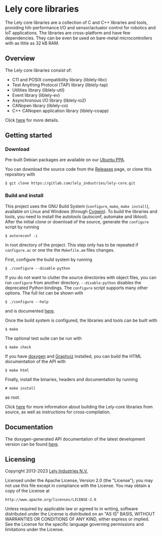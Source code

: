 # Lely core libraries

The Lely core libraries are a collection of C and C++ libraries and tools,
providing hih-performance I/O and sensor/actuator control for robotics and IoT
applications. The libraries are cross-platform and have few dependencies. They
can be even be used on bare-metal microcontrollers with as little as 32 kB RAM.

## Overview

The Lely core libraries consist of:
- C11 and POSIX compatibility library (liblely-libc)
- Test Anything Protocol (TAP) library (liblely-tap)
- Utilities library (liblely-util)
- Event library (liblely-ev)
- Asynchronous I/O library (liblely-io2)
- CANopen library (liblely-co)
- C++ CANopen application library (liblely-coapp)

Click [here](https://opensource.lely.com/canopen/docs/overview/) for more
details.

## Getting started

### Download

Pre-built Debian packages are available on our
[Ubuntu PPA](https://launchpad.net/~lely/+archive/ubuntu/ppa).

You can download the source code from the
[Releases](https://gitlab.com/lely_industries/lely-core/-/releases) page, or
clone this repository with

    $ git clone https://gitlab.com/lely_industries/lely-core.git

### Build and install

This project uses the GNU Build System (`configure`, `make`, `make install`),
available on Linux and Windows (through [Cygwin](https://www.cygwin.com/)). To
build the libraries and tools, you need to install  the autotools (autoconf,
automake and libtool). After the initial clone or download of the source,
generate the `configure` script by running

    $ autoreconf -i

in root directory of the project. This step only has to be repeated if
`configure.ac` or one the the `Makefile.am` files changes.

First, configure the build system by running

    $ ./configure --disable-python

If you do not want to clutter the source directories with object files, you can
run `configure` from another directory. `--disable-python` disables the
deprecated Python bindings. The `configure` script supports many other options.
The full list can be shown with

    $ ./configure --help

and is documented
[here](https://opensource.lely.com/canopen/docs/configuration/).

Once the build system is configured, the libraries and tools can be built with

    $ make

The optional test suite can be run with

    $ make check

If you have [doxygen](http://www.doxygen.org/) and
[Graphviz](http://www.graphviz.org/) installed, you can build the HTML
documentation of the API with

    $ make html

Finally, install the binaries, headers and documentation by running

    # make install

as root.

Click [here](https://opensource.lely.com/canopen/docs/installation/) for more
information about building the Lely-core libraries from source, as well as
instructions for cross-compilation.

## Documentation

The doxygen-generated API documentation of the latest development version can be
found [here](http://lely_industries.gitlab.io/lely-core/doxygen/).

## Licensing

Copyright 2013-2023 [Lely Industries N.V.](http://www.lely.com)

Licensed under the Apache License, Version 2.0 (the "License");
you may not use this file except in compliance with the License.
You may obtain a copy of the License at

    http://www.apache.org/licenses/LICENSE-2.0

Unless required by applicable law or agreed to in writing, software
distributed under the License is distributed on an "AS IS" BASIS,
WITHOUT WARRANTIES OR CONDITIONS OF ANY KIND, either express or implied.
See the License for the specific language governing permissions and
limitations under the License.
